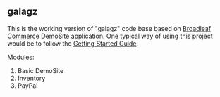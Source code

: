 ## galagz ##


This is the working version of "galagz" code base based on [Broadleaf Commerce](http://www.broadleafcommerce.org) DemoSite application. One typical way of using this project would be to follow the [Getting Started Guide](http://docs.broadleafcommerce.org/current/Getting-Started.html).

Modules:
1. Basic DemoSite
2. Inventory
3. PayPal
